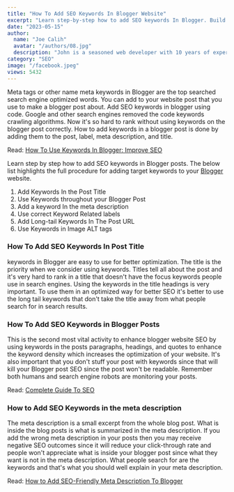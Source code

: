 ```yaml
---
title: "How To Add SEO Keywords In Blogger Website"
excerpt: "Learn step-by-step how to add SEO keywords In Blogger. Build your website with SEO-optimized blogger post, meta description, URL, and title."
date: "2023-05-15"
author:
  name: "Joe Calih"
  avatar: "/authors/08.jpg"
  description: "John is a seasoned web developer with 10 years of experience in React and Next.js."
category: "SEO"
image: "/facebook.jpeg"
views: 5432
---
```


Meta tags or other name meta keywords in Blogger are the top searched search engine optimized words. You can add to your website post that you use to make a blogger post about. Add SEO keywords in blogger using code. Google and other search engines removed the code keywords crawling algorithms. Now it's so hard to rank without using keywords on the blogger post correctly. How to add keywords in a blogger post is done by adding them to the post, label, meta description, and title.

Read: [How To Use Keywords In Blogger: Improve SEO](https://joecalih.co.ke/how-to-add-seo-keywords-in-blogger-website/)

Learn step by step how to add SEO keywords in Blogger posts. The below list highlights the full procedure for adding target keywords to your [Blogger](https://joecalih.co.ke/how-to-create-a-professional-blogger-website/) website.

1.  Add Keywords In the Post Title
2.  Use Keywords throughout your Blogger Post
3.  Add a keyword In the meta description
4.  Use correct Keyword Related labels
5.  Add Long-tail Keywords In The Post URL
6.  Use Keywords in Image ALT tags

### How To Add SEO Keywords In Post Title

keywords in Blogger are easy to use for better optimization. The title is the priority when we consider using keywords. Titles tell all about the post and it's very hard to rank in a title that doesn't have the focus keywords people use in search engines. Using the keywords in the title headings is very important. To use them in an optimized way for better SEO it's better to use the long tail keywords that don't take the title away from what people search for in search results.

### How To Add SEO Keywords in Blogger Posts

This is the second most vital activity to enhance blogger website SEO by using keywords in the posts paragraphs, headings, and quotes to enhance the keyword density which increases the optimization of your website. It's also important that you don't stuff your post with keywords since that will kill your Blogger post SEO since the post won't be readable. Remember both humans and search engine robots are monitoring your posts.

Read: [Complete Guide To SEO](https://joecalih.co.ke/build-high-quality-backlinks-in-blogger/)

### How to Add SEO Keywords in the meta description

The meta description is a small excerpt from the whole blog post. What is inside the blog posts is what is summarized in the meta description. If you add the wrong meta description in your posts then you may receive negative SEO outcomes since it will reduce your click-through rate and people won't appreciate what is inside your blogger post since what they want is not in the meta description. What people search for are the keywords and that's what you should well explain in your meta description.

Read: [How to Add SEO-Friendly Meta Description To Blogger](https://joecalih.co.ke/how-to-add-meta-description-in-blogger/)
